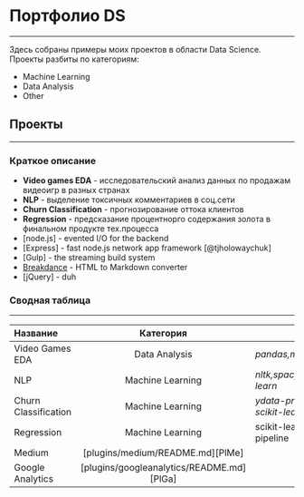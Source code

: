 # Портфолио DS
___
Здесь собраны примеры моих проектов в области Data Science.
Проекты разбиты по категориям:
- Machine Learning 
- Data Analysis
- Other
  
## Проекты
___
### Краткое описание
- **Video games EDA** - исследовательский анализ данных по продажам видеоигр в разных странах
- **NLP** - выделение токсичных комментариев в соц.сети
- **Churn Classification** - прогнозирование оттока клиентов
- **Regression** - предсказание процентнорго содержания золота в финальном продукте тех.процесса
- [node.js] - evented I/O for the backend
- [Express] - fast node.js network app framework [@tjholowaychuk]
- [Gulp] - the streaming build system
- [Breakdance](https://breakdance.github.io/breakdance/) - HTML
to Markdown converter
- [jQuery] - duh
### Сводная таблица
___
| Название | Категория | Стек | Метрика | Ссылка |
|:-----------------| :------: | ------ |:------:|:------:|
| Video Games EDA| Data Analysis|*pandas,matplotlib,seaborn*|-|https://github.com/dmitryamel/portfolio/blob/main/EDA/EDA.ipynb]
| NLP | Machine Learning|*nltk,spacy,catboost,scikit-learn*|F1|https://github.com/dmitryamel/portfolio/tree/main/NLP|
| Churn Classification| Machine Learning | *ydata-profiling, fast-ml, scikit-learn*| F1| https://github.com/dmitryamel/portfolio/tree/main/Churn%20Classification
| Regression | Machine Learning |scikit-learn, scipy.stats, pipeline| sMAPE| https://github.com/dmitryamel/portfolio/tree/main/Regression
| Medium | [plugins/medium/README.md][PlMe] |
| Google Analytics | [plugins/googleanalytics/README.md][PlGa] |


```

